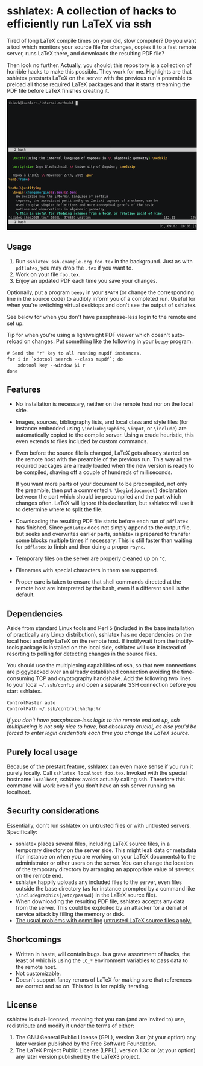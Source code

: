# sshlatex: A collection of hacks to efficiently run LaTeX via ssh

Tired of long LaTeX compile times on your old, slow computer? Do you want a
tool which monitors your source file for changes, copies it to a fast remote
server, runs LaTeX there, and downloads the resulting PDF file?

Then look no further. Actually, you should; this repository is a collection of
horrible hacks to make this possible. They work for me. Highlights are that
sshlatex prestarts LaTeX on the server with the previous run's preamble to
preload all those required LaTeX packages and that it starts streaming the PDF
file before LaTeX finishes creating it.

[![demo](asciicast.gif)](https://asciinema.org/a/36010?autoplay=1)


## Usage

1. Run `sshlatex ssh.example.org foo.tex` in the background. Just as with
   `pdflatex`, you may drop the `.tex` if you want to.
2. Work on your file `foo.tex`.
3. Enjoy an updated PDF each time you save your changes.

Optionally, put a program `beepy` in your `$PATH` (or change the corresponding
line in the source code) to audibly inform you of a completed run. Useful for
when you're switching virtual desktops and don't see the output of sshlatex.

See below for when you don't have passphrase-less login to the remote end set up.

Tip for when you're using a lightweight PDF viewer which doesn't auto-reload on
changes: Put something like the following in your `beepy` program.

```shell
# Send the "r" key to all running mupdf instances.
for i in `xdotool search --class mupdf`; do
    xdotool key --window $i r
done
```


## Features

* No installation is necessary, neither on the remote host nor on the local side.

* Images, sources, bibliography lists, and local class and style files
  (for instance embedded using `\includegraphics`, `\input`, or `\include`) are
  automatically copied to the compile server. Using a crude heuristic, this
  even extends to files included by custom commands.

* Even before the source file is changed, LaTeX gets already started on the
  remote host with the preamble of the previous run. This way all the required
  packages are already loaded when the new version is ready to be compiled,
  shaving off a couple of hundreds of milliseconds.

  If you want more parts of your document to be precompiled, not only the
  preamble, then put a commented `% \begin{document}` declaration between the
  part which should be precompiled and the part which changes often. LaTeX will
  ignore this declaration, but sshlatex will use it to determine where to split
  the file.

* Downloading the resulting PDF file starts before each run of `pdflatex`
  has finished. Since `pdflatex` does not simply append to the output file, but
  seeks and overwrites earlier parts, sshlatex is prepared to transfer some
  blocks multiple times if necessary. This is still faster than waiting for
  `pdflatex` to finish and then doing a proper `rsync`.

* Temporary files on the server are properly cleaned up on `^C`.

* Filenames with special characters in them are supported.

* Proper care is taken to ensure that shell commands directed at the remote
  host are interpreted by the bash, even if a different shell is the default.


## Dependencies

Aside from standard Linux tools and Perl 5 (included in the base installation of
practically any Linux distribution), sshlatex has no dependencies on the local
host and only LaTeX on the remote host. If inotifywait from the inotify-tools
package is installed on the local side, sshlatex will use it instead of
resorting to polling for detecting changes in the source files.

You should use the multiplexing capabilities of ssh, so that new connections
are piggybacked over an already established connection avoiding the
time-consuming TCP and cryptography handshake. Add the following two lines to
your local `~/.ssh/config` and open a separate SSH connection before you start
sshlatex.

    ControlMaster auto
    ControlPath ~/.ssh/control:%h:%p:%r

_If you don't have passphrase-less login to the remote end set up, ssh multiplexing is
not only nice to have, but absolutely crucial, as else you'd be forced to enter
login credentials each time you change the LaTeX source._


## Purely local usage

Because of the prestart feature, sshlatex can even make sense if you run it
purely locally. Call `sshlatex localhost foo.tex`. Invoked with the special
hostname `localhost`, sshlatex avoids actually calling ssh. Therefore this
command will work even if you don't have an ssh server running on localhost.


## Security considerations

Essentially, don't run sshlatex on untrusted files or with untrusted servers.
Specifically:

* sshlatex places several files, including LaTeX source files, in a temporary
  directory on the server side. This might leak data or metadata (for instance
  on when you are working on your LaTeX documents) to the administrator or
  other users on the server. You can change the location of the temporary
  directory by arranging an appropriate value of `$TMPDIR` on the remote end.
* sshlatex happily uploads any included files to the server, even files
  outside the base directory (as for instance prompted by a command like
  `\includegraphics{/etc/passwd}` in the LaTeX source file).
* When downloading the resulting PDF file, sshlatex accepts any data from the
  server. This could be exploited by an attacker for a denial of service
  attack by filling the memory or disk.
* [The usual problems with compiling](https://0day.work/hacking-with-latex/)
  [untrusted LaTeX source files apply.](https://scumjr.github.io/2016/11/28/pwning-coworkers-thanks-to-latex/)


## Shortcomings

* Written in haste, will contain bugs. Is a grave assortment of hacks, the
  least of which is using the `LC_*` environment variables to pass data to the
  remote host.
* Not customizable.
* Doesn't support fancy reruns of LaTeX for making sure that references are
  correct and so on. This tool is for rapidly iterating.


## License

sshlatex is dual-licensed, meaning that you can (and are invited to) use,
redistribute and modify it under the terms of either:

1. The GNU General Public License (GPL), version 3 or (at your option) any
   later version published by the Free Software Foundation.
2. The LaTeX Project Public License (LPPL), version 1.3c or (at your option)
   any later version published by the LaTeX3 project.

